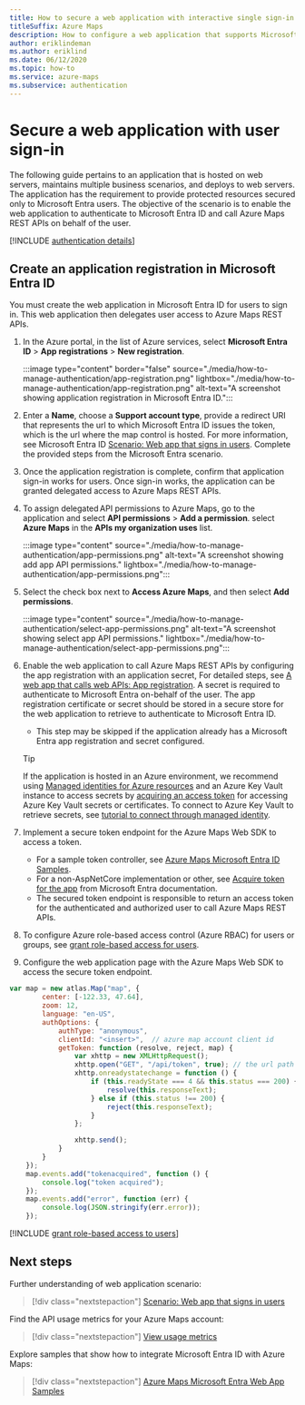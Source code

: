 ```yaml
---
title: How to secure a web application with interactive single sign-in
titleSuffix: Azure Maps
description: How to configure a web application that supports Microsoft Entra single sign-in with Azure Maps Web SDK using OpenID Connect protocol.
author: eriklindeman
ms.author: eriklind
ms.date: 06/12/2020
ms.topic: how-to
ms.service: azure-maps
ms.subservice: authentication
---
```


# Secure a web application with user sign-in

The following guide pertains to an application that is hosted on web servers, maintains multiple business scenarios, and deploys to web servers. The application has the requirement to provide protected resources secured only to Microsoft Entra users. The objective of the scenario is to enable the web application to authenticate to Microsoft Entra ID and call Azure Maps REST APIs on behalf of the user.

[!INCLUDE [authentication details](./includes/view-authentication-details.md)]

<a name='create-an-application-registration-in-azure-ad'></a>

## Create an application registration in Microsoft Entra ID

You must create the web application in Microsoft Entra ID for users to sign in. This web application then delegates user access to Azure Maps REST APIs.

1. In the Azure portal, in the list of Azure services, select **Microsoft Entra ID** > **App registrations** > **New registration**.  

    :::image type="content" border="false" source="./media/how-to-manage-authentication/app-registration.png" lightbox="./media/how-to-manage-authentication/app-registration.png" alt-text="A screenshot showing application registration in Microsoft Entra ID.":::

2. Enter a **Name**, choose a **Support account type**, provide a redirect URI that represents the url to which Microsoft Entra ID issues the token, which is the url where the map control is hosted. For more information, see Microsoft Entra ID [Scenario: Web app that signs in users](../active-directory/develop/scenario-web-app-sign-user-overview.md). Complete the provided steps from the Microsoft Entra scenario.  

3. Once the application registration is complete, confirm that application sign-in works for users. Once sign-in works, the application can be granted delegated access to Azure Maps REST APIs.

4. To assign delegated API permissions to Azure Maps, go to the application and select **API permissions** > **Add a permission**. select **Azure Maps** in the **APIs my organization uses** list.

    :::image type="content" source="./media/how-to-manage-authentication/app-permissions.png" alt-text="A screenshot showing add app API permissions." lightbox="./media/how-to-manage-authentication/app-permissions.png":::

5. Select the check box next to **Access Azure Maps**, and then select **Add permissions**.

    :::image type="content" source="./media/how-to-manage-authentication/select-app-permissions.png" alt-text="A screenshot showing select app API permissions." lightbox="./media/how-to-manage-authentication/select-app-permissions.png":::

6. Enable the web application to call Azure Maps REST APIs by configuring the app registration with an application secret, For detailed steps, see [A web app that calls web APIs: App registration](../active-directory/develop/scenario-web-app-call-api-app-registration.md). A secret is required to authenticate to Microsoft Entra on-behalf of the user. The app registration certificate or secret should be stored in a secure store for the web application to retrieve to authenticate to Microsoft Entra ID.

   * This step may be skipped if the application already has a Microsoft Entra app registration and secret configured.

    > [!TIP]
    > If the application is hosted in an Azure environment, we recommend using [Managed identities for Azure resources](../active-directory/managed-identities-azure-resources/overview.md) and an Azure Key Vault instance to access secrets by [acquiring an access token](../active-directory/managed-identities-azure-resources/how-to-use-vm-token.md) for accessing Azure Key Vault secrets or certificates. To connect to Azure Key Vault to retrieve secrets, see [tutorial to connect through managed identity](../key-vault/general/tutorial-net-create-vault-azure-web-app.md).

7. Implement a secure token endpoint for the Azure Maps Web SDK to access a token.

   * For a sample token controller, see [Azure Maps Microsoft Entra ID Samples](https://github.com/Azure-Samples/Azure-Maps-AzureAD-Samples/blob/master/src/OpenIdConnect/AzureMapsOpenIdConnectv1/AzureMapsOpenIdConnect/Controllers/TokenController.cs).
   * For a non-AspNetCore implementation or other, see [Acquire token for the app](../active-directory/develop/scenario-web-app-call-api-acquire-token.md) from Microsoft Entra documentation.
   * The secured token endpoint is responsible to return an access token for the authenticated and authorized user to call Azure Maps REST APIs.

8. To configure Azure role-based access control (Azure RBAC) for users or groups, see [grant role-based access for users](#grant-role-based-access-for-users-to-azure-maps).

9. Configure the web application page with the Azure Maps Web SDK to access the secure token endpoint.

```javascript
var map = new atlas.Map("map", {
        center: [-122.33, 47.64],
        zoom: 12,
        language: "en-US",
        authOptions: {
            authType: "anonymous",
            clientId: "<insert>",  // azure map account client id
            getToken: function (resolve, reject, map) {
                var xhttp = new XMLHttpRequest();
                xhttp.open("GET", "/api/token", true); // the url path maps to the token endpoint.
                xhttp.onreadystatechange = function () {
                    if (this.readyState === 4 && this.status === 200) {
                        resolve(this.responseText);
                    } else if (this.status !== 200) {
                        reject(this.responseText);
                    }
                };

                xhttp.send();
            }
        }
    });
    map.events.add("tokenacquired", function () {
        console.log("token acquired");
    });
    map.events.add("error", function (err) {
        console.log(JSON.stringify(err.error));
    });
```

[!INCLUDE [grant role-based access to users](./includes/grant-rbac-users.md)]

## Next steps

Further understanding of web application scenario:
> [!div class="nextstepaction"]
> [Scenario: Web app that signs in users](../active-directory/develop/scenario-web-app-sign-user-overview.md)

Find the API usage metrics for your Azure Maps account:
> [!div class="nextstepaction"]
> [View usage metrics](how-to-view-api-usage.md)

Explore samples that show how to integrate Microsoft Entra ID with Azure Maps:
> [!div class="nextstepaction"]
> [Azure Maps Microsoft Entra Web App Samples](https://github.com/Azure-Samples/Azure-Maps-AzureAD-Samples/tree/master/src/OpenIdConnect)
